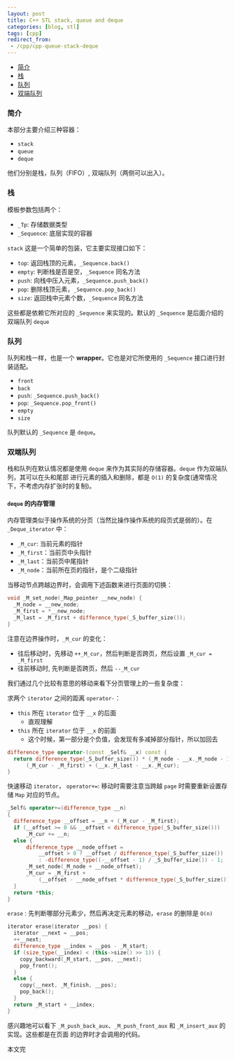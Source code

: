 ```yaml
---
layout: post
title: C++ STL stack, queue and deque
categories: [blog, stl]
tags: [cpp]
redirect_from:
 - /cpp/cpp-queue-stack-deque
---
```


+ [简介](#intro)
+ [栈](#stack)
+ [队列](#queue)
+ [双端队列](#deque)

<a id="intro"></a>

### 简介

本部分主要介绍三种容器：

+ `stack`
+ `queue`
+ `deque`

他们分别是栈，队列（FIFO）, 双端队列（两侧可以出入）。


<a id="stack"></a>

### 栈

模板参数包括两个：

+ `_Tp`: 存储数据类型
+ `_Sequence`: 底层实现的容器

`stack` 这是一个简单的包装，它主要实现接口如下：

+ `top`: 返回栈顶的元素，`_Sequence.back()`
+ `empty`: 判断栈是否是空，`_Sequence` 同名方法
+ `push`: 向栈中压入元素，`_Sequence.push_back()`
+ `pop`: 删除栈顶元素，`_Sequence.pop_back()`
+ `size`: 返回栈中元素个数，`_Sequence` 同名方法

这些都是依赖它所对应的 `_Sequence` 来实现的。默认的 `_Sequence` 是后面介绍的双端队列 `deque`

<a id="queue"></a>

### 队列

队列和栈一样，也是一个 **wrapper**。它也是对它所使用的 `_Sequence` 接口进行封装适配。

+ `front`
+ `back`
+ `push`: `_Sequence.push_back()`
+ `pop`: `_Sequence.pop_front()`
+ `empty`
+ `size`

队列默认的 `_Sequence` 是 `deque`。

<a id="deque"></a>

###  双端队列

栈和队列在默认情况都是使用 `deque` 来作为其实际的存储容器。`deque` 作为双端队列，其可以在头和尾部
进行元素的插入和删除，都是 `O(1)` 的复杂度(通常情况下，不考虑内存扩张时的复制)。

#### `deque` 的内存管理

内存管理类似于操作系统的分页（当然比操作操作系统的段页式是弱的）。在 `_Deque_iterator` 中：

+ `_M_cur`: 当前元素的指针
+ `_M_first`：当前页中头指针
+ `_M_last`：当前页中尾指针
+ `_M_node`：当前所在页的指针，是个二级指针

当移动节点跨越边界时，会调用下述函数来进行页面的切换：

```cpp
void _M_set_node(_Map_pointer __new_node) {
  _M_node = __new_node;
  _M_first = *__new_node;
  _M_last = _M_first + difference_type(_S_buffer_size());
}
```

注意在边界操作时，`_M_cur` 的变化：

+ 往后移动时，先移动 `++_M_cur`，然后判断是否跨页，然后设置 `_M_cur = _M_first`
+ 往前移动时, 先判断是否跨页，然后 `--_M_cur`

我们通过几个比较有意思的移动来看下分页管理上的一些复杂度：

求两个 `iterator` 之间的距离 `operator-`：

+ `this` 所在 `iterator` 位于 `__x` 的后面
  + 直观理解
+ `this` 所在 `iterator` 位于 `__x` 的前面
  + 这个时候，第一部分是个负值，会发现有多减掉部分指针，所以加回去

```cpp
difference_type operator-(const _Self& __x) const {
  return difference_type(_S_buffer_size()) * (_M_node - __x._M_node - 1) +
      (_M_cur - _M_first) + (__x._M_last - __x._M_cur);
}
```

快速移动 `iterator`， `operator+=`: 移动时需要注意当跨越 `page` 时需要重新设置存储 `Map` 对应的节点。

```cpp
_Self& operator+=(difference_type __n)
{
  difference_type __offset = __n + (_M_cur - _M_first);
  if (__offset >= 0 && __offset < difference_type(_S_buffer_size()))
      _M_cur += __n;
  else {
      difference_type __node_offset =
          __offset > 0 ? __offset / difference_type(_S_buffer_size())
          : -difference_type((-__offset - 1) / _S_buffer_size()) - 1;
      _M_set_node(_M_node + __node_offset);
      _M_cur = _M_first +
          (__offset - __node_offset * difference_type(_S_buffer_size()));
  }
  return *this;
}
```

`erase` : 先判断哪部分元素少，然后再决定元素的移动，`erase` 的删除是 `O(n)`

```cpp
iterator erase(iterator __pos) {
  iterator __next = __pos;
  ++__next;
  difference_type __index = __pos - _M_start;
  if (size_type(__index) < (this->size() >> 1)) {
    copy_backward(_M_start, __pos, __next);
    pop_front();
  }
  else {
    copy(__next, _M_finish, __pos);
    pop_back();
  }
  return _M_start + __index;
}
```

感兴趣地可以看下 `_M_push_back_aux`、`_M_push_front_aux` 和 `_M_insert_aux` 的实现。这些都是在页面
的边界时才会调用的代码。

本文完
